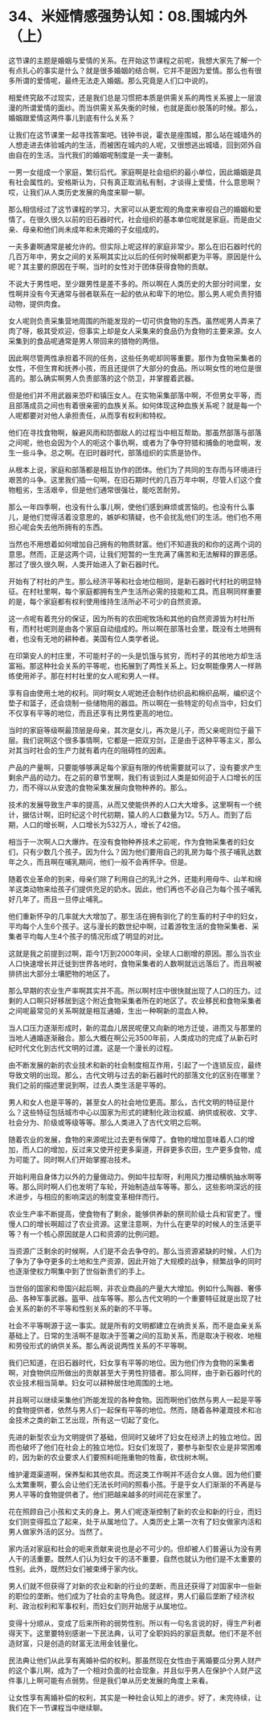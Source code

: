 # 34、米娅情感强势认知：08.围城内外（上） 

这节课的主题是婚姻与爱情的关系。在开始这节课程之前呢，我想大家先了解一个有点扎心的事实是什么？就是很多婚姻的结合啊，它并不是因为爱情。那么也有很多所谓的爱情呢，最终无法走入婚姻。那么究竟是人们口中说的。

相爱终究敌不过现实，还是我们总是习惯把本质是供需关系的两性关系披上一层浪漫的所谓爱情的面纱。而当供需关系失衡的时候，也就是面纱脱落的时候。那么，婚姻跟爱情这两件事儿到底有什么关系？

让我们在这节课里一起寻找答案吧。钱钟书说，霍衣是座围城，那么站在城墙外的人想走进去体验城内的生活，而被困在城内的人呢，又很想逃出城墙，回到郊外自由自在的生活。当代我们的婚姻呢制度是一夫一妻制。

一男一女组成一个家庭，繁衍后代。家庭啊是社会组织的最小单位，因此婚姻是具有社会属性的。安格斯认为，只有真正取消私有制，才谈得上爱情，什么意思啊？哎，让我们从人类历史发展的角度来聊一聊。

那么相信经过了这节课程的学习，大家可以从更宏观的角度来审视自己的婚姻和爱情了。在很久很久以前的旧石器时代，社会组织的基本单位呢就是家庭。而是由父亲、母亲和他们尚未成年和未完婚的子女组成的。

一夫多妻啊通常是被允许的。但实际上呢这样的家庭非常少。那么在旧石器时代的几百万年中，男女之间的关系啊其实比以后的任何时候啊都更为平等。原因是什么呢？其主要的原因在于啊，当时的女性对于团体获得食物的贡献。

不说大于男性吧，至少跟男性是差不多的。所以啊在人类历史的大部分时间里，女性啊并没有今天通常与弱者联系在一起的依从和卑下的地位。那么男人呢负责狩猎动物，提供肉食。

女人呢则负责采集营地周围的所能发现的一切可供食物的东西。虽然呢男人弄来了肉了呀，极其受欢迎，但事实上却是女人采集来的食品仍为食物的主要来源。女人采集到的食品呢通常是男人带回来的猎物的两倍。

因此啊尽管两性承担着不同的任务，这些任务呢却同等重要。那作为食物采集者的女性，不但生育和抚养小孩，而且还提供了大部分的食品。所以啊女性的地位是很高的。那么确实啊男人负责部落的这个防卫，并掌握着武器。

但是他们并不用武器来恐吓和镇压女人。在实物采集部落中啊，不但男女平等，而且部落成员之间也有着很亲密的血族关系。如何体现这种血族关系呢？就是每一个人呢都要对对他人承担责任，从而享有权利和特权。

他们在寻找食物啊，躲避风雨和防御敌人的过程当中相互帮助。那虽然部落与部落之间呢，他也会因为个人的呃这个事仇啊，或者为了争夺狩猎和捕鱼的地盘啊，发生一些斗争。总之啊。在旧时器时代，部落组织的实质是协作。

从根本上说，家庭和部落都是相互协作的团体。他们为了共同的生存而与环境进行艰苦的斗争。这里我们插一句啊，在旧石期时代的几百万年中啊，尽管人们这个食物粗劣，生活艰辛，但是他们通常很强壮，能吃苦耐劳。

那么一年四季啊，也没有什么事儿啊，使他们感到麻烦或苦恼的。也没有什么事儿，是他们觉得活着没意思的，嫉妒和猜疑，也不会扰乱他们的生活。他们也不用担心呢会失去他所拥有的东西。

当然也不用想着如何增加自己拥有的物质财富。他们不知道我的和你的这两个词的意思。然而，正是这两个词，让我们短暂的一生充满了痛苦和无法解释的罪恶感。那过了很久很久啊，人类开始进入了新石器时代。

开始有了村社的产生。那么经济平等和社会地位相同，是新石器时代村社的明显特征。在村社里啊，每个家庭都拥有生产生活所必需的技能和工具。而且啊同样重要的是，每个家庭都有权利使用维持生活所必不可少的自然资源。

这一点呢有着充分的保证，因为所有的农田呢牧场和其他的自然资源皆为村社所有，而村社呢则是由各个家庭自动组成的。所以啊在部落社会里，既没有土地拥有者，也没有无地的耕种者。美国有位人类学者说。

在印第安人的村庄里，不可能村子的一头是饥饿与贫穷，而村子的其他地方却生活富裕。那这种社会关系的平等呢，也拓展到了两性关系上。妇女啊能像男人一样熟练使用斧子。那在村村社里的女人呢和男人一样。

享有自由使用土地的权利。同时啊女人呢她还会制作纺织品和棉织品啊，编织这个垫子和篮子，还会烧制一些储物用的器皿。所以啊在一些特定的句点当中，妇女们不仅享有平等的地位，而且还享有比男性更高的地位。

当时的家庭等级啊最顶层是母亲，其次是女儿，再次是儿子，而父亲呢则位于最下层。我们说啊这个很多事情啊，它都是一把双刃剑，正是由于这种平等主义，那么对其当时社会的生产力就有着内在的阻碍性的因素。

产品的产量啊，只要能够够满足每个家庭有限的传统需要就可以了，没有要求产生剩余产品的动力。在之前的章节里啊，我们有谈到过人类是如何迫于人口增长的压力，而不得以从安逸的食物采集发展向食物种养的。那么。

技术的发展导致生产率的提高，从而又使能供养的人口大大增多。这里啊有一个统计，据估计啊，旧时纪这个时代初期，猿人的人口数量为12。5万人。而到了后期，人口的增长啊，人口增长为532万人，增长了42倍。

相当于一次啊人口大爆炸。在没有食物种养技术之前呢，作为食物采集者的妇女们，只有少数几个孩子。因为什么？因为他们要用自己的乳房为每个孩子哺乳达数年之久，而且啊在哺乳期间，他们一般不会再怀孕。但是。

随着农业革命的到来，母亲们除了利用自己的乳汁之外，还能利用母牛、山羊和绵羊这类动物来给孩子们提供充足的奶水。因此，他们再也不必自己为每个孩子哺乳好几年了。而且一旦停止哺乳。

他们重新怀孕的几率就大大增加了。那生活在拥有驯化了的生畜的村子中的妇女，平均每个人生6个孩子。这与漫长的数世纪中啊，过着游牧生活的食物采集者、采集者平均每人生4个孩子的情况形成了明显的对比。

这就是我之前提到过啊，距今1万到2000年间，全球人口剧增的原因。那么当农业人口快速增长并迁徙到世界各地时，食物采集者的人数啊就远远落后了。而且啊被排挤出大部分土壤肥物的地区了。

那么早期的农业生产率啊其实并不高。所以啊村庄中很快就出现了人口的压力。过剩的人口啊只好移居到这个附近食物采集者所在的地区了。农业移民和食物采集者之间呢最常见的关系啊就是相互通婚，生出一种啊新的混血人种。

当人口压力逐渐形成时，新的混血儿居民呢便又向新的地方迁徙，进而又与那里的当地人通婚逐渐融合。那么大概在啊公元3500年前，人类成功的完成了从新石时纪时代文化到古代文明的过渡。这是一个漫长的过程。

由不断发展的新的农业技术和新的社会制度相互作用，引起了一个连锁反应，最终导致文明的出现。那么，古代文明与过去的新石器时代的部落文化的区别在哪里？我们之前的描述里说到啊，过去人类生活是平等的。

男人和女人也是平等的，甚至女人的社会地位更高。那么，古代文明的特征是什么？这些特征包括城市中心以国家为形式的建制化政治权威、纳供或税收、文字、社会分为、阶级或等级等等。那么人类进入了古代文明之后啊。

随着农业的发展，食物的来源呢比过去更有保障了。食物的增加意味着人口的增加，而人口的增加，反过来又使开挖更多渠道，开辟更多农田，生产更多食物，成为可能了。同时啊人们开始掌握冶技术。

开始利用自身体力以外的力量做动力。例如牛拉犁呀，利用风力推动横帆抽水啊等等。那么同时啊人们也发明了车轮，开始制造战车等等。那么，这些影响深远的技术进步，与相应的影响深远的制度变革相伴而行。

农业生产率不断提高，使食物有了剩余，能够供养新的祭司阶级士兵和官吏了。慢慢人口的增长啊超过了农业资源。这里注意啊，为什么在更早的时候人的生活更平等？有一个核心原因就是人口和资源的比例问题。

当资源广泛剩余的时候啊，人们是不会去争夺的。那么当资源紧缺的时候，人们为了争为了争夺更多的土地和生产资源，因此开始了大规模的战争，频繁战争的同时也逐渐使权力啊集中到了世俗新贵们的手上。

当世俗的国家和帝国兴起后啊，非农业商品的产量大大增加。例如什么陶器、奢侈品、各种军事武器。盔甲、战车等等。那么古代文明的一个重要特征就是出现了社会关系的新的不平等和性别关系的新的不平等。

社会不平等啊源于这一事实。就是所有的文明都建立在纳贡关系，而不是血亲关系基础上了。日常的生活啊不是取决于签署之间的互助关系，而是取决于税收、地租和劳役形式的纳供关系。那么再说说两性关系的不平等啊。

我们已知道，在旧石器时代，妇女享有平等的地位。因为他们作为食物的采集者啊，对食物供应所做出的贡献甚至大于男性狩猎者。那么同样，由于新石器时代的农业技术相当简单。妇女可以耕种居住地周围的土地。

并且啊可以继续采集他们所能发现的各种食物。因而啊他们依然与男人一起是平等的食物提供者，依然与男人们一起保有平等的地位。然而，随着各种灌溉技术和冶金技术之类的新工艺出现，所有这一切起了变化。

先进的新型农业为文明提供了基础，但同时又破坏了妇女在经济上的独立地位。因而也破坏了他们在社会上的独立地位。妇女们发现了，要参与新型农业是非常困难的，因为新的农业要求人们要照料呃拖重物的牲畜，砍伐树木啊。

维护灌溉渠道啊，保养梨和其他农具。而这类工作啊并不适合女人做。因为他们要么太繁重啊，要么会让他们无法长时间的照看小孩。于是乎女人们渐渐的不再是与男人平等的食物提供者了。他们把越来越多的时间花在家里了。

花在照顾自己小孩和丈夫的身上。男人们呢逐渐控制了新的农业和新的行业，而妇女们则变得孤立了起来，处于从属地位了。人类历史上第一次有了妇女做家内活和男人做家外活的区分。当然了。

家内活对家庭和社会的呃来贡献来说也是必不可少的。但却被人们普遍认为没有男人干的活重要。既然人们认为妇女干的活不重要，自然也就认为他们是不太重要的性别。此外，既然妇女们被束缚于家内伙。

男人们就不但获得了对新的农业和新的行业的垄断，而且还获得了对国家中一些新的职位的垄断。他们成为了社会的主导角色。就这样，男人们最后垄断了经济权利、政治权利和军事权利，而妇女们则开始居于从属地位。

变得十分顺从，变成了后来所称的弱势性别。所以有一句名言说的好，得生产利者得天下。这里要特别感谢一下民法典，认可了全职妈妈的家庭贡献。他们不是不创造财富，只是创造的财富无法用金钱量化。

民法典让他们从此享有离婚补偿的权利。那虽然现在女性由于离婚要瓜分男人财产的这个事儿啊，成为了一个相对负面的社会现象，并且似乎男人在保护个人财产这件事儿上啊可能有点弱势。但是我们单从历史发展的角度上来看。

让女性享有离婚补偿的权利，其实是一种社会认知上的进步。好了，未完待续，让我们在下一节课程当中继续聊。